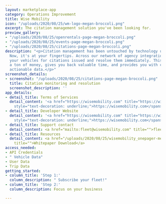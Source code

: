 ```yaml
---
layout: marketplace-app
category: Operations Improvement
title: Wise Mobility
icon: "/uploads/2020/08/25/wm-logo-megan-broccoli.png"
excerpt: The citation management solution you've been looking for.
preview_gallery:
- "/uploads/2020/08/25/openrentals-page-megan-broccoli.png"
- "/uploads/2020/08/25/events-page-megan-broccoli.png"
- "/uploads/2020/08/25/citations-page-megan-broccoli.png"
description: "<p>Citation management has been untouched by technology until Wise Mobility.
  Now, it's at your fingertips. Across our network of agency integrations, we monitor
  your vehicles for citations issued and resolve them immediately. This saves you
  a ton of money, gives you back valuable time, and provides you with consistent,
  actionable data.</p>"
screenshot_details:
- screenshot: "/uploads/2020/08/25/citations-page-megan-broccoli.png"
  title: Citation monitoring and resolution
  screenshot_description: ''
app_details:
- detail_title: Terms of Services
  detail_content: '<a href="https://wisemobility.com" title="https://wisemobility.com"><span
    style="text-decoration: underline;">https://wisemobility.com</span></a>'
- detail_title: Developer Website
  detail_content: '<a href="https://wisemobility.com" title="https://wisemobility.com"><span
    style="text-decoration: underline;">https://wisemobility.com</span></a>'
- detail_title: Support contact
  detail_content: <a href="mailto:fleet@wisemobility.com" title="">fleet@wisemobility.com</a>
- detail_title: Resources
  detail_content: <a href="/uploads/2020/08/25/wisemobility_onepager-megan-broccoli.pdf"
    title="">Whitepaper Download</a>
access_needed:
- API Credentials
- " Vehicle Data"
- User Data
- Trip Data
getting_started:
- column_title: 'Step 1:'
  column_description: " Subscribe your fleet!"
- column_title: 'Step 2:'
  column_description: Focus on your business

---
```

